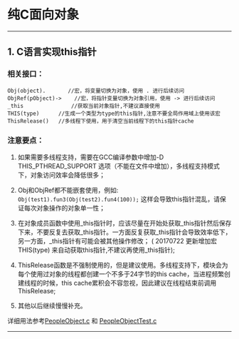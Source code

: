 # 纯C面向对象
---
## 1. C语言实现this指针  
### 相关接口：
```
Obj(object).       //宏，将变量切换为对象，使用 . 进行后续访问
ObjRef(pObject)->    //宏，将指针变量切换为对象引用，使用 -> 进行后续访问 
_this               //获取当前对象指针,不建议直接使用
THIS(type)      //生成一个类型为type的this指针,注意不要全局作用域上使用该宏
ThisRelease()	//多线程下使用，用于清空当前线程下的this指针cache
```

### 注意要点：
1. 如果需要多线程支持，需要在GCC编译参数中增加-D THIS_PTHREAD_SUPPORT 选项（不能在文件中增加），多线程支持模式下，对象访问效率会降低很多；

2. Obj和ObjRef都不能嵌套使用，例如:  `Obj(test1).fun3(Obj(test2).fun4(100));` 这样会导致this指针混乱，请保证每次对象操作的对象单一性；

3. 在对象成员函数中使用_this指针时，应该尽量在开始处获取_this指针然后保存下来，不要反复去获取_this指针。一方面反复获取_this指针会导致效率低下，另一方面，_this指针有可能会被其他操作修改；
( 20170722 更新增加宏 THIS(type) 来自动获取this指针,不建议再使用_this指针);

4. ThisRelease函数是不强制使用的，但是建议使用。多线程支持下，模块会为每个使用过对象的线程都创建一个不多于24字节的this cache，当进程频繁创建线程的时候，this cache累积会不容忽视，因此建议在线程结束前调用ThisRelease;

5. 其他以后继续慢慢补充。


详细用法参考[PeopleObject.c](PeopleObject.c) 和 [PeopleObjectTest.c](PeopleObjectTest.c)

---
